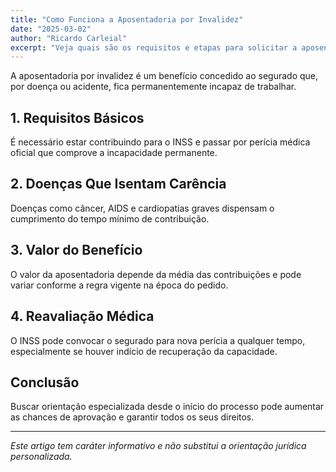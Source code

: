 ```yaml
---
title: "Como Funciona a Aposentadoria por Invalidez"
date: "2025-03-02"
author: "Ricardo Carleial"
excerpt: "Veja quais são os requisitos e etapas para solicitar a aposentadoria por invalidez no INSS."
---
```



A aposentadoria por invalidez é um benefício concedido ao segurado que, por doença ou acidente, fica permanentemente incapaz de trabalhar.

## 1. Requisitos Básicos

É necessário estar contribuindo para o INSS e passar por perícia médica oficial que comprove a incapacidade permanente.

## 2. Doenças Que Isentam Carência

Doenças como câncer, AIDS e cardiopatias graves dispensam o cumprimento do tempo mínimo de contribuição.

## 3. Valor do Benefício

O valor da aposentadoria depende da média das contribuições e pode variar conforme a regra vigente na época do pedido.

## 4. Reavaliação Médica

O INSS pode convocar o segurado para nova perícia a qualquer tempo, especialmente se houver indício de recuperação da capacidade.

## Conclusão

Buscar orientação especializada desde o início do processo pode aumentar as chances de aprovação e garantir todos os seus direitos.

---

*Este artigo tem caráter informativo e não substitui a orientação jurídica personalizada.*
